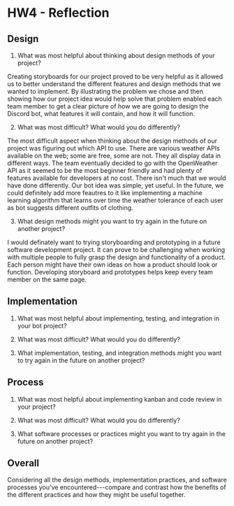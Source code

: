 # HW4 - Reflection
## Design
1. What was most helpful about thinking about design methods of your project?

Creating storyboards for our project proved to be very helpful as it allowed us to better understand the different features and design methods that we wanted to implement. By illustrating the problem we chose and then showing how our project idea would help solve that problem enabled each team member to get a clear picture of how we are going to design the Discord bot, what features it will contain, and how it will function. 

2. What was most difficult? What would you do differently?

The most difficult aspect when thinking about the design methods of our project was figuring out which API to use. There are various weather APIs available on the web; some are free, some are not. They all display data in different ways. The team eventually decided to go with the OpenWeather API as it seemed to be the most beginner friendly and had plenty of features available for developers at no cost. There isn't much that we would have done differently. Our bot idea was simple, yet useful. In the future, we could definitely add more feautres to it like implementing a machine learning algorithm that learns over time the weather tolerance of each user as bot suggests different outfits of clothing. 

3. What design methods might you want to try again in the future on another project?

I would definately want to trying storyboarding and prototyping in a future software development project. It can prove to be challenging when working with multiple people to fully grasp the design and functionality of a product. Each person might have their own ideas on how a product should look or function. Developing storyboard and prototypes helps keep every team member on the same page. 

## Implementation
1. What was most helpful about implementing, testing, and integration in your bot project?

2. What was most difficult? What would you do differently?

3. What implementation, testing, and integration methods might you want to try again in the future on another project?

## Process
1. What was most helpful about implementing kanban and code review in your project?

2. What was most difficult? What would you do differently?

3. What software processes or practices might you want to try again in the future on another project?

## Overall
Considering all the design methods, implementation practices, and software processes you've encountered---compare and contrast how the benefits of the different practices and how they might be useful together.

